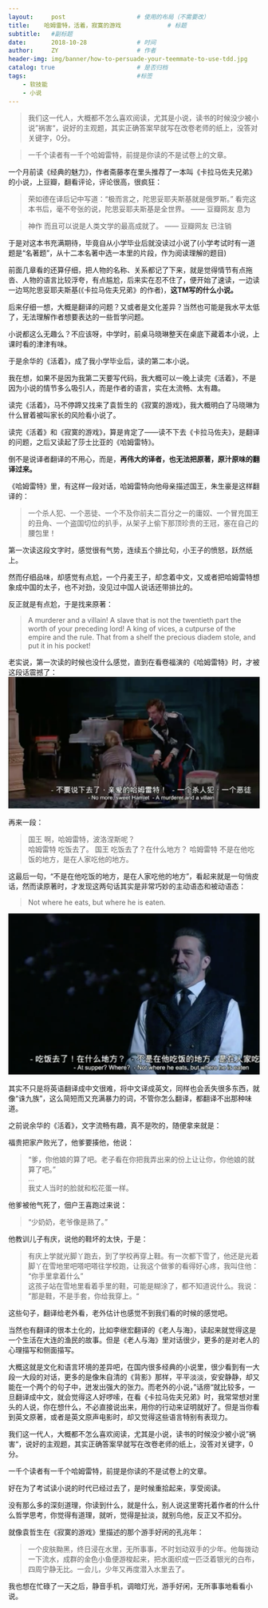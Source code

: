 ```yaml
---
layout:     post                    # 使用的布局（不需要改）
title:    哈姆雷特，活着，寂寞的游戏             # 标题 
subtitle:   #副标题
date:       2018-10-28              # 时间
author:     ZY                      # 作者
header-img: img/banner/how-to-persuade-your-teemmate-to-use-tdd.jpg    #这篇文章标题背景图片
catalog: true                       # 是否归档
tags:                               #标签
    - 软技能
    - 小说
---
```


> 我们这一代人，大概都不怎么喜欢阅读，尤其是小说，读书的时候没少被小说”祸害“，说好的主观题，其实正确答案早就写在改卷老师的纸上，没答对关键字，0分。  

> 一千个读者有一千个哈姆雷特，前提是你读的不是试卷上的文章。

一个月前读《经典的魅力》，作者斋藤孝在里头推荐了一本叫《卡拉马佐夫兄弟》的小说，上豆瓣，翻看评论，评论很高，很疯狂：  

> 荣如德在译后记中写道：“极而言之，陀思妥耶夫斯基就是俄罗斯。” 看完这本书后，毫不夸张的说，陀思妥耶夫斯基是全世界。 —— 豆瓣网友 息为  

> 神作 而且可以说是人类文学的最高成就了。 —— 豆瓣网友 已注销  

于是对这本书充满期待，毕竟自从小学毕业后就没读过小说了(小学考试时有一道题是“名著题”，从十二本名著中选一本里的片段，作为阅读理解的题目)  

前面几章看的还算仔细，把人物的名称、关系都记了下来，就是觉得情节有点拖沓、人物的语言比较浮夸，有点尴尬，后来实在忍不住了，便开始了速读，一边读一边骂陀思妥耶夫斯基(《卡拉马佐夫兄弟》的作者)，**这TM写的什么小说。**  

后来仔细一想，大概是翻译的问题？又或者是文化差异？当然也可能是我水平太低了，无法理解作者想要表达的一些哲学问题。  

小说都这么无趣么？不应该呀，中学时，前桌马晓琳整天在桌底下藏着本小说，上课时看的津津有味。      

于是余华的《活着》，成了我小学毕业后，读的第二本小说。  

我在想，如果不是因为我第二天要写代码，我大概可以一晚上读完《活着》，不是因为小说的情节多么吸引人，而是作者的语言，实在太流畅、太有趣。  

读完《活着》，马不停蹄又找来了袁哲生的《寂寞的游戏》，我大概明白了马晓琳为什么冒着被叫家长的风险看小说了。  

读完《活着》和《寂寞的游戏》，算是肯定了——读不下去《卡拉马佐夫》，是翻译的问题，之后又读起了莎士比亚的《哈姆雷特》。  

倒不是说译者翻译的不用心，而是，**再伟大的译者，也无法把原著，原汁原味的翻译过来。**  

《哈姆雷特》里，有这样一段对话，哈姆雷特向他母亲描述国王，朱生豪是这样翻译的：  

> 一个杀人犯、一个恶徒、一个不及你前夫二百分之一的庸奴、一个冒充国王的丑角、一个盗国切位的扒手，从架子上偷下那顶珍贵的王冠，塞在自己的腰包里！  

第一次读这段文字时，感觉很有气势，连续五个排比句，小王子的愤怒，跃然纸上。  

然而仔细品味，却感觉有点尬，一个丹麦王子，却念着中文，又或者把哈姆雷特想象成中国的太子，也不对劲，没见过中国人说话还带排比的。  

反正就是有点尬，于是找来原著：  

> A murderer and a villain!  A slave that is not the twentieth part the worth of your preceding lord! A king of vices, a cutpurse of the empire and the rule. That from a shelf the precious diadem stole, and put it in his pocket!  

老实说，第一次读的时候也没什么感觉，直到在看卷福演的《哈姆雷特》时，才被这段话震撼了：  
![](/img/post/2018-10-28-Novel-Reading/h-01.png)  

再来一段：  

> 国王 啊，哈姆雷特，波洛涅斯呢？  
> 哈姆雷特 吃饭去了。
> 国王 吃饭去了？在什么地方？
> 哈姆雷特 不是在他吃饭的地方，是在人家吃他的地方。  

这最后一句，“不是在他吃饭的地方，是在人家吃他的地方”，看起来就是一句俏皮话，然而读原著时，才发现这两句话其实是非常巧妙的主动语态和被动语态：  

> Not where he eats, but where he is eaten.  

![](/img/post/2018-10-28-Novel-Reading/h-02.png)  

其实不只是将英语翻译成中文很难，将中文译成英文，同样也会丢失很多东西，就像“诛九族”，这么简短而又充满暴力的词，不管你怎么翻译，都翻译不出那种味道。  

之前说余华的《活着》，文字流畅有趣，真不是吹的，随便拿来就是：  

福贵把家产败光了，他爹要揍他，他说：  

> “爹，你他娘的算了吧。老子看在你把我弄出来的份上让让你，你他娘的就算了吧。”  
> ...  
> 我丈人当时的脸就和松花蛋一样。  

他爹被他气死了，佃户王喜跑过来说：  
> “少奶奶，老爷像是熟了。”

他教训儿子有庆，说他的鞋坏的太快，于是：  
> 有庆上学就光脚丫跑去，到了学校再穿上鞋。有一次都下雪了，他还是光着脚丫在雪地里吧嗒吧嗒往学校跑，让我这个做爹的看得好心疼，我叫住他：  
> “你手里拿着什么”  
> 这孩子站在雪地里看着手里的鞋，可能是糊涂了，都不知道说什么。我说：
> ”那是鞋，不是手套，你给我穿上。“

这些句子，翻译给老外看，老外估计也感觉不到我们看的时候的感觉吧。  

当然也有翻译的很本土化的，比如李继宏翻译的《老人与海》，读起来就觉得这是一个生活在大连的渔民的故事。但是《老人与海》里对话很少，更多的是对老人的心理描写和侧面描写。  

大概这就是文化和语言环境的差异吧，在国内很多经典的小说里，很少看到有一大段一大段的对话，更多的是像朱自清的《背影》那样，平平淡淡，安安静静，却又能在一个两个的句子中，迸发出强大的张力。而老外的小说，”话痨“就比较多，一旦翻译成中文，就会觉得这人好啰嗦，在看《卡拉马佐夫兄弟》时，我常常想对里头的人说，你在想什么，不必直接说出来，用你的行动来证明就好了。但是当你看到英文原著，或者是英文原声电影时，却又觉得这些语言特别有表现力。    

我们这一代人，大概都不怎么喜欢阅读，尤其是小说，读书的时候没少被小说”祸害“，说好的主观题，其实正确答案早就写在改卷老师的纸上，没答对关键字，0分。  

一千个读者有一千个哈姆雷特，前提是你读的不是试卷上的文章。  

好在为了考试读小说的时代已经过去了，是时候重拾起来，享受阅读。  

没有那么多的深刻道理，你读到什么，就是什么，别人说这里寄托着作者的什么什么哲学思考，你觉得有道理，就听，觉得是扯淡，就别鸟他，反正又不扣分。  

就像袁哲生在《寂寞的游戏》里描述的那个游手好闲的孔兆年：  

> 一个皮肤黝黑，终日浸在水里，无所事事，不时划动双手的少年。他每拨动一下流水，成群的金色小鱼便游梭起来，把水面织成一匹泛着银光的白布，四周宁静无比。一会儿，少年又再度潜入水里去了。  

我也想在忙碌了一天之后，静音手机，调暗灯光，游手好闲，无所事事地看看小说。  






